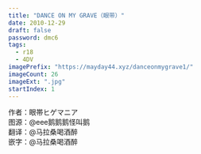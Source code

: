 ```yaml
---
title: "DANCE ON MY GRAVE（眼带）"
date: 2010-12-29
draft: false
password: dmc6
tags: 
  - r18
  - 4DV
imagePrefix: "https://mayday44.xyz/danceonmygrave1/"  
imageCount: 26
imageExt: ".jpg" 
startIndex: 1
---
```

作者：眼帯ヒゲマニア  
图源：@eee鹅鹅鹅怪叫鹅  
翻译：@马拉桑喝酒醉  
嵌字：@马拉桑喝酒醉